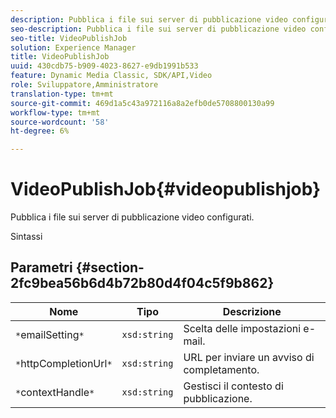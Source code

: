 ```yaml
---
description: Pubblica i file sui server di pubblicazione video configurati.
seo-description: Pubblica i file sui server di pubblicazione video configurati.
seo-title: VideoPublishJob
solution: Experience Manager
title: VideoPublishJob
uuid: 430cdb75-b909-4023-8627-e9db1991b533
feature: Dynamic Media Classic, SDK/API,Video
role: Sviluppatore,Amministratore
translation-type: tm+mt
source-git-commit: 469d1a5c43a972116a8a2efb0de5708800130a99
workflow-type: tm+mt
source-wordcount: '58'
ht-degree: 6%

---
```



# VideoPublishJob{#videopublishjob}

Pubblica i file sui server di pubblicazione video configurati.

Sintassi

## Parametri {#section-2fc9bea56b6d4b72b80d4f04c5f9b862}

| Nome | Tipo | Descrizione |
|---|---|---|
| `*`emailSetting`*` | `xsd:string` | Scelta delle impostazioni e-mail. |
| `*`httpCompletionUrl`*` | `xsd:string` | URL per inviare un avviso di completamento. |
| `*`contextHandle`*` | `xsd:string` | Gestisci il contesto di pubblicazione. |


